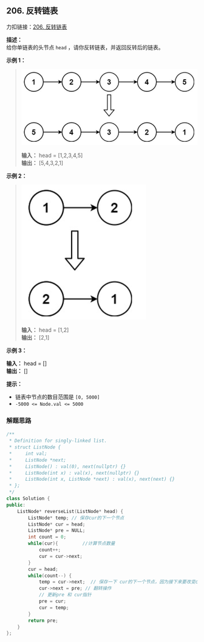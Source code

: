 ## 206. 反转链表
力扣链接：[206. 反转链表](https://leetcode.cn/problems/reverse-linked-list/description/)

**描述：**  
给你单链表的头节点 ``head`` ，请你反转链表，并返回反转后的链表。

**示例 1：**  
> ![03_示例1](./images/03_示例1.png)  
>  
> **输入：**  head = [1,2,3,4,5]  
> **输出：**  [5,4,3,2,1]  

**示例 2：**  
> ![03_示例2](./images/03_示例2.png)  
>  
> **输入：**  head = [1,2]  
> **输出：**  [2,1]  

**示例 3：**  

**输入：**  head = []  
**输出：**  []  

**提示：**  
- 链表中节点的数目范围是 ``[0, 5000]``
- ``-5000 <= Node.val <= 5000``

### 解题思路

```cpp
/**
 * Definition for singly-linked list.
 * struct ListNode {
 *     int val;
 *     ListNode *next;
 *     ListNode() : val(0), next(nullptr) {}
 *     ListNode(int x) : val(x), next(nullptr) {}
 *     ListNode(int x, ListNode *next) : val(x), next(next) {}
 * };
 */
class Solution {
public:
    ListNode* reverseList(ListNode* head) {
        ListNode* temp; // 保存cur的下一个节点
        ListNode* cur = head;
        ListNode* pre = NULL;
        int count = 0;
        while(cur){         //计算节点数量
            count++;
            cur = cur->next;
        }
        cur = head;
        while(count--) {
            temp = cur->next;  // 保存一下 cur的下一个节点，因为接下来要改变cur->next
            cur->next = pre; // 翻转操作
            // 更新pre 和 cur指针
            pre = cur;
            cur = temp;
        }
        return pre;
    }
};
```